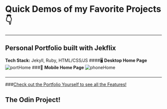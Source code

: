 # Quick Demos of my Favorite Projects 👇  
---
## Personal Portfolio built with Jekflix

**Tech Stack:** Jekyll, Ruby, HTML/CSS/JS
####🖥️ **Desktop Home Page**
![portHome](https://github.com/user-attachments/assets/88ea50c5-4c50-40a1-bb07-e0c1b185c832)
###📱 **Mobile Home Page**
![phoneHome](https://github.com/user-attachments/assets/cfc1d27c-ee45-42ae-af20-37b399717a20)
### 

---
###[Check out the Portfolio Yourself to see all the Features!](https://sharpeimq.github.io/Personal-Portfolio/)

## **The Odin Project!**
